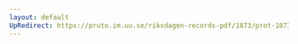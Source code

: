 ```yaml
---
layout: default
UpRedirect: https://pruto.im.uu.se/riksdagen-records-pdf/1873/prot-1873--fk--526/prot-1873--fk--526_004.pdf
---
```


